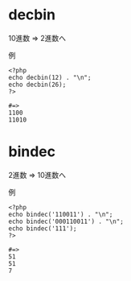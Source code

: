 # decbin

10進数 => 2進数へ

例

```
<?php
echo decbin(12) . "\n";
echo decbin(26);
?>

#=>
1100
11010
```

# bindec

2進数 => 10進数へ

例

```
<?php
echo bindec('110011') . "\n";
echo bindec('000110011') . "\n";
echo bindec('111');
?>

#=>
51
51
7
```
